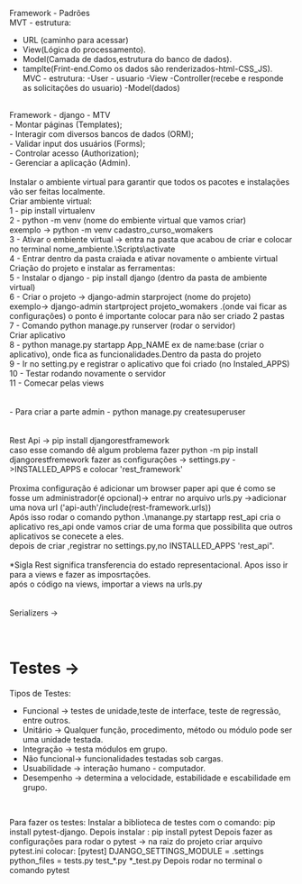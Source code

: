 Framework - Padrões<br>
MVT - estrutura:<br>
- URL (caminho para acessar)
- View(Lógica do processamento). <br>
- Model(Camada de dados,estrutura do banco de dados). <br>
- tamplte(Frint-end.Como os dados são renderizados-html-CSS_JS).<br>
MVC - estrutura:
-User - usuario
-View
-Controller(recebe e responde as solicitaçôes do usuario)
-Model(dados)
<br>
Framework - django - MTV<br>
- Montar páginas (Templates);<br>
- Interagir com diversos bancos de dados (ORM);<br>
- Validar input dos usuários (Forms);<br>
- Controlar acesso (Authorization);<br>
- Gerenciar a aplicação (Admin).<br>
<br>
Instalar o ambiente virtual para garantir que todos os pacotes e instalações vão ser feitas localmente.<br>
Criar ambiente virtual:<br>
1 - pip install virtualenv <br>
2 - python -m venv (nome do embiente virtual que vamos criar) <br>
exemplo -> python -m venv cadastro_curso_womakers <br>
3 - Ativar o embiente virtual -> entra na pasta que acabou de criar e colocar no terminal nome_ambiente.\Scripts\activate <br>
4 - Entrar dentro da pasta craiada e ativar novamente o ambiente virtual <br>
Criação do projeto e instalar as ferramentas:<br>
5 - Instalar o django - pip install django (dentro da pasta de ambiente virtual)<br>
6 - Criar o projeto -> django-admin starproject (nome do projeto)<br> 
exemplo-> django-admin startproject projeto_womakers .(onde vai ficar as configurações) o ponto é importante colocar para não ser criado 2 pastas<br>
7 - Comando python manage.py runserver (rodar o servidor) <br>
Criar aplicativo<br>
8 - python manage.py startapp App_NAME ex de name:base (criar o aplicativo), onde fica as funcionalidades.Dentro da pasta do projeto<br>
9 - Ir no setting.py e registrar o aplicativo que foi criado (no Instaled_APPS) <br>
10 - Testar rodando novamente o servidor <br>
11 - Comecar pelas views <br>
<br><br>
- Para criar a parte admin - python manage.py createsuperuser <br>
<br><br>
Rest Api -> pip install djangorestframework<br>
caso esse comando dê algum problema fazer python -m pip install djangorestfremework
fazer as configurações -> settings.py ->INSTALLED_APPS e colocar 'rest_framework'<br>
<br>
Proxima configuração é adicionar um browser paper api que é como se fosse um administrador(é opcional)-> entrar no arquivo urls.py ->adicionar uma nova url ('api-auth'/include(rest-framework.urls))<br>
Após isso rodar o comando python .\manange.py startapp rest_api cria o aplicativo res_api onde vamos criar de uma forma que possibilita que outros aplicativos se conecete a eles.<br>
depois de criar ,registrar no settings.py,no INSTALLED_APPS 'rest_api".<br>
<br>
*Sigla Rest significa transferencia do estado representacional.
Apos isso ir para a views e fazer as imposrtações.
<br>
após o código na views, importar a views na urls.py<br>
<br>
<br>
Serializers ->
<br>
<br>
<br>

# Testes -><br>

Tipos de Testes:<br>

- Funcional -> testes de unidade,teste de interface, teste de regressão, entre outros.
- Unitário -> Qualquer função, procedimento, método ou módulo pode ser uma unidade testada.
- Integração -> testa módulos em grupo.
- Não funcional-> funcionalidades testadas sob cargas.
- Usuabilidade -> interação humano - computador.
- Desempenho -> determina a velocidade, estabilidade e escabilidade em grupo.
<br>

Para fazer os testes:
Instalar a biblioteca de testes com o comando: pip install pytest-django.
Depois instalar : pip install pytest
Depois fazer as configurações para rodar o pytest -> na raiz do projeto criar arquivo pytest.ini
colocar:
[pytest]
DJANGO_SETTINGS_MODULE = <nome do projeto>.settings
python_files = tests.py test_*.py *_test.py
Depois rodar no terminal o comando pytest
